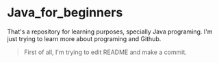 # Java_for_beginners
That's a repository for learning purposes, specially Java programing. 
I'm just trying to learn more about programing and Github. 

> First of all, I'm trying to edit README and make a commit. 
